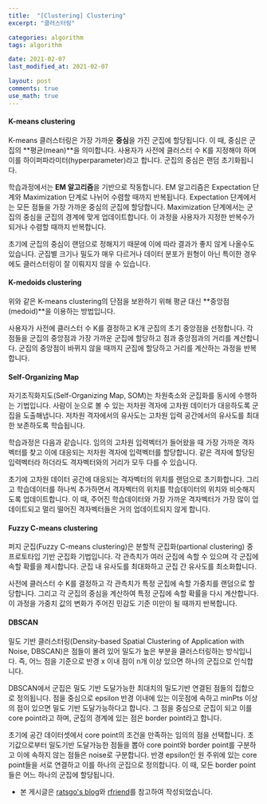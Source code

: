 ```yaml
---
title:  "[Clustering] Clustering"
excerpt: "클러스터링"

categories: algorithm
tags: algorithm

date: 2021-02-07
last_modified_at: 2021-02-07

layout: post
comments: true
use_math: true
---
```


#### K-means clustering
K-means 클러스터링은 가장 가까운 **중심**을 가진 군집에 할당됩니다. 이 때, 중심은 군집의 **평균(mean)**을 의미합니다. 사용자가 사전에 클러스터 수 K를 지정해야 하며 이를 하이퍼파라미터(hyperparameter)라고 합니다. 군집의 중심은 랜덤 초기화됩니다.  

학습과정에서는 **EM 알고리즘**을 기반으로 작동합니다. EM 알고리즘은 Expectation 단계와 Maximization 단계로 나뉘어 수렴할 때까지 반복됩니다. Expectation 단계에서는 모든 점들을 가장 가까운 중심의 군집에 할당합니다. Maximization 단계에서는 군집의 중심을 군집의 경계에 맞게 업데이트합니다. 이 과정을 사용자가 지정한 반복수가 되거나 수렴할 때까지 반복합니다.  

초기에 군집의 중심이 랜덤으로 정해지기 때문에 이에 따라 결과가 좋지 않게 나올수도 있습니다. 군집별 크기나 밀도가 매우 다르거나 데이터 분포가 원형이 아닌 특이한 경우에도 클러스터링이 잘 이뤄지지 않을 수 있습니다.  

#### K-medoids clustering
위와 같은 K-means clustering의 단점을 보완하기 위해 평균 대신 **중앙점(medoid)**을 이용하는 방법입니다.  

사용자가 사전에 클러스터 수 K를 결정하고 K개 군집의 초기 중앙점을 선정합니다. 각 점들을 군집의 중앙점과 가장 가까운 군집에 할당하고 점과 중앙점과의 거리를 계산합니다. 군집의 중앙점이 바뀌지 않을 때까지 군집에 할당하고 거리를 계산하는 과정을 반복합니다.  

#### Self-Organizing Map
자기조직화지도(Self-Organizing Map, SOM)는 차원축소와 군집화를 동시에 수행하는 기법입니다. 사람이 눈으로 볼 수 있는 저차원 격자에 고차원 데이터가 대응하도록 군집을 도출해냅니다. 저차원 격자에서의 유사도는 고차원 입력 공간에서의 유사도를 최대한 보존하도록 학습됩니다.  

학습과정은 다음과 같습니다. 임의의 고차원 입력벡터가 들어왔을 때 가장 가까운 격자벡터를 찾고 이에 대응되는 저차원 격자에 입력벡터를 할당합니다. 같은 격자에 할당된 입력벡터라 하더라도 격자벡터와의 거리가 모두 다를 수 있습니다.  

초기에 고차원 데이터 공간에 대응되는 격자벡터의 위치를 랜덤으로 초기화합니다. 그리고 학습데이터를 하나씩 추가하면서 격자벡터의 위치를 학습데이터의 위치와 비슷해지도록 업데이트합니다. 이 때, 주어진 학습데이터와 가장 가까운 격자벡터가 가장 많이 업데이트되고 멀리 떨어진 격자벡터들은 거의 업데이트되지 않게 합니다.  

#### Fuzzy C-means clustering
퍼지 군집(Fuzzy C-means clustering)은 분할적 군집화(partional clustering) 중 프로토타입 기반 군집화 기법입니다. 각 관측치가 여러 군집에 속할 수 있으며 각 군집에 속할 확률을 제시합니다. 군집 내 유사도를 최대화하고 군집 간 유사도를 최소화합니다.  

사전에 클러스터 수 K를 결정하고 각 관측치가 특정 군집에 속할 가중치를 랜덤으로 할당합니다. 그리고 각 군집의 중심을 계산하여 특정 군집에 속할 확률을 다시 계산합니다. 이 과정을 가중치 값의 변화가 주어진 민감도 기준 미만이 될 때까지 반복합니다.  

#### DBSCAN
밀도 기반 클러스터링(Density-based Spatial Clustering of Application with Noise, DBSCAN)은 점들이 몰려 있어 밀도가 높은 부분을 클러스터링하는 방식입니다. 즉, 어느 점을 기준으로 반경 x 이내 점이 n개 이상 있으면 하나의 군집으로 인식합니다.  

DBSCAN에서 군집은 밀도 기반 도달가능한 최대치의 밀도기반 연결된 점들의 집합으로 정의됩니다. 점을 중심으로 epsilon 반경 이내에 있는 이웃점에 속하고 minPts 이상의 점이 있으면 밀도 기반 도달가능하다고 합니다. 그 점을 중심으로 군집이 되고 이를 core point라고 하며, 군집의 경계에 있는 점은 border point라고 합니다. 

초기에 공간 데이터셋에서 core point의 조건을 만족하는 임의의 점을 선택합니다. 초기값으로부터 밀도기반 도달가능한 점들을 뽑아 core point와 border point를 구분하고 이에 속하지 않는 점들은 noise로 구분합니다. 반경 epsilon인 원 주위에 있는 core point들을 서로 연결하고 이를 하나의 군집으로 정의합니다. 이 때, 모든 border point들은 어느 하나의 군집에 할당됩니다.

* 본 게시글은 [ratsgo's blog](https://ratsgo.github.io/)와 [rfriend](https://rfriend.tistory.com/)를 참고하여 작성되었습니다.

